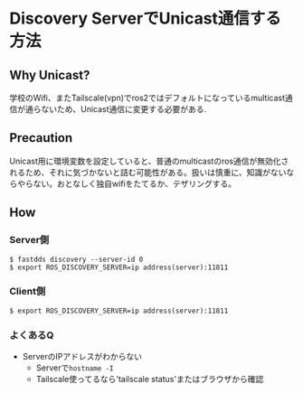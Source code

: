 # Discovery ServerでUnicast通信する方法

## Why Unicast?
学校のWifi、またTailscale(vpn)でros2ではデフォルトになっているmulticast通信が通らないため、Unicast通信に変更する必要がある.

## Precaution
Unicast用に環境変数を設定していると、普通のmulticastのros通信が無効化されるため、それに気づかないと詰む可能性がある。扱いは慎重に、知識がないならやらない。おとなしく独自wifiをたてるか、テザリングする。

## How

### Server側
```
$ fastdds discovery --server-id 0 
$ export ROS_DISCOVERY_SERVER=ip address(server):11811
```

### Client側
```
$ export ROS_DISCOVERY_SERVER=ip address(server):11811    
```

### よくあるQ
- ServerのIPアドレスがわからない
    - Serverで`hostname -I`
    - Tailscale使ってるなら'tailscale status'またはブラウザから確認


